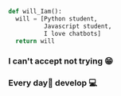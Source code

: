 ```python
def will_Iam():
  will = [Python student,
          Javascript student,
          I love chatbots]
  return will
```

### I can't accept not trying 😁
### Every day💮 develop 💻

